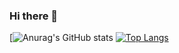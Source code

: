 ### Hi there 👋

<!--
**AnimogM/AnimogM** is a ✨ _special_ ✨ repository because its `README.md` (this file) appears on your GitHub profile.

Here are some ideas to get you started:

- 🔭 I’m currently working on ...
- 🌱 I’m currently learning ...
- 👯 I’m looking to collaborate on ...
- 🤔 I’m looking for help with ...
- 💬 Ask me about ...
- 📫 How to reach me: ...
- 😄 Pronouns: ...
- ⚡ Fun fact: ...
-->
[![Anurag's GitHub stats](https://github-readme-stats.vercel.app/api?username=animogm)
[![Top Langs](https://github-readme-stats.vercel.app/api/top-langs/?username=animogm&langs_count=10&layout=compact)](https://github.com/anuraghazra/github-readme-stats)

